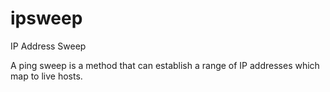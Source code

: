 # ipsweep
IP Address Sweep

A ping sweep is a method that can establish a range of IP addresses which map to live hosts.
